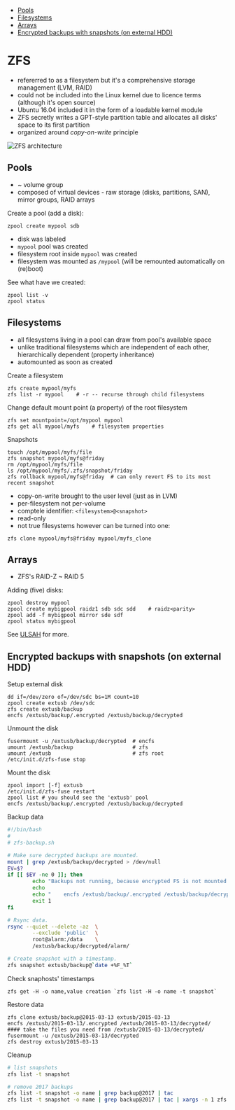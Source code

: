 * [Pools](#pools)
* [Filesystems](#filesystems)
* [Arrays](#arrays)
* [Encrypted backups with snapshots (on external HDD)](#encrypted-backups-with-snapshots-on-external-hdd)

# ZFS

* refererred to as a filesystem but it's a comprehensive storage management (LVM, RAID)
* could not be included into the Linux kernel due to licence terms (although it's open source)
* Ubuntu 16.04 included it in the form of a loadable kernel module
* ZFS secretly writes a GPT-style partition table and allocates all disks' space to its first partition
* organized around *copy-on-write* principle

![ZFS architecture](https://www.safaribooksonline.com/library/view/unix-and-linux/9780134278308/image/ZFSArchitecture.png)

## Pools

* ~ volume group
* composed of virtual devices - raw storage (disks, partitions, SAN), mirror groups, RAID arrays

Create a pool (add a disk):

```
zpool create mypool sdb
```

* disk was labeled
* `mypool` pool was created
* filesystem root inside `mypool` was created
* filesystem was mounted as `/mypool` (will be remounted automatically on (re)boot)

See what have we created:

```
zpool list -v
zpool status
```

## Filesystems

* all filesystems living in a pool can draw from pool's available space
* unlike traditional filesystems which are independent of each other, hierarchically dependent (property inheritance)
* automounted as soon as created

Create a filesystem

```
zfs create mypool/myfs
zfs list -r mypool    # -r -- recurse through child filesystems
```

Change default mount point (a property) of the root filesystem

    zfs set mountpoint=/opt/mypool mypool
    zfs get all mypool/myfs    # filesystem properties

Snapshots

```
touch /opt/mypool/myfs/file
zfs snapshot mypool/myfs@friday
rm /opt/mypool/myfs/file
ls /opt/mypool/myfs/.zfs/snapshot/friday
zfs rollback mypool/myfs@friday  # can only revert FS to its most recent snapshot
```

* copy-on-write brought to the user level (just as in LVM)
* per-filesystem not per-volume
* comptele identifier: `<filesystem>@<snapshot>`
* read-only
* not true filesystems however can be turned into one:

```
zfs clone mypool/myfs@friday mypool/myfs_clone
```

## Arrays

* ZFS's RAID-Z ~ RAID 5

Adding (five) disks:

```
zpool destroy mypool
zpool create mybigpool raidz1 sdb sdc sdd    # raidz<parity>
zpool add -f mybigpool mirror sde sdf
zpool status mybigpool
```

See [ULSAH](https://www.safaribooksonline.com/library/view/unix-and-linux/9780134278308/Storage.xhtml) for more.

## Encrypted backups with snapshots (on external HDD)

Setup external disk

    dd if=/dev/zero of=/dev/sdc bs=1M count=10
    zpool create extusb /dev/sdc
    zfs create extusb/backup
    encfs /extusb/backup/.encrypted /extusb/backup/decrypted

Unmount the disk

    fusermount -u /extusb/backup/decrypted  # encfs
    umount /extusb/backup                   # zfs
    umount /extusb                          # zfs root
    /etc/init.d/zfs-fuse stop

Mount the disk

    zpool import [-f] extusb
    /etc/init.d/zfs-fuse restart
    zpool list # you should see the 'extusb' pool
    encfs /extusb/backup/.encrypted /extusb/backup/decrypted

Backup data

```bash
#!/bin/bash
#
# zfs-backup.sh

# Make sure decrypted backups are mounted.
mount | grep /extusb/backup/decrypted > /dev/null
EV=$?
if [[ $EV -ne 0 ]]; then
        echo "Backups not running, because encrypted FS is not mounted. Run:"
        echo
        echo "    encfs /extusb/backup/.encrypted /extusb/backup/decrypted"
        exit 1
fi

# Rsync data.
rsync --quiet --delete -az  \
        --exclude 'public'  \
        root@alarm:/data    \
        /extusb/backup/decrypted/alarm/

# Create snapshot with a timestamp.
zfs snapshot extusb/backup@`date +%F_%T`
```

Check snaphosts' timestamps

    zfs get -H -o name,value creation `zfs list -H -o name -t snapshot`

Restore data

    zfs clone extusb/backup@2015-03-13 extusb/2015-03-13
    encfs /extusb/2015-03-13/.encrypted /extusb/2015-03-13/decrypted/
    #### take the files you need from /extusb/2015-03-13/decrypted/
    fusermount -u /extusb/2015-03-13/decrypted
    zfs destroy extusb/2015-03-13

Cleanup

```bash
# list snapshots
zfs list -t snapshot

# remove 2017 backups
zfs list -t snapshot -o name | grep backup@2017 | tac                                # check
zfs list -t snapshot -o name | grep backup@2017 | tac | xargs -n 1 zfs destroy -r    # remove      
```
